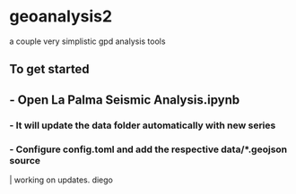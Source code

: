 # geoanalysis2
a couple very simplistic gpd analysis tools

## To get started
## - Open La Palma Seismic Analysis.ipynb
### - It will update the data folder automatically with new series
### - Configure config.toml and add the respective data/*.geojson source


| working on updates. diego
